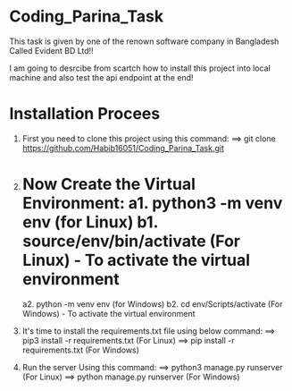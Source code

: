 # Coding_Parina_Task
This task is given by one of the renown software company in Bangladesh Called Evident BD Ltd!!

I am going to desrcibe from scartch how to install this project into local machine and also test the api endpoint at the end!

# Installation Procees
1. First you need to clone this project using this command:
==> git clone https://github.com/Habib16051/Coding_Parina_Task.git

2. Now Create the Virtual Environment:
   a1. python3 -m venv env (for Linux)
   b1. source/env/bin/activate (For Linux) - To activate the virtual environment
   ========================================
   a2. python -m venv env (for Windows)
   b2. cd env/Scripts/activate (For Windows) - To activate the virtual environment

3. It's time to install the requirements.txt file using below command:
   ==> pip3 install -r requirements.txt (For Linux)
   ==> pip install -r requirements.txt (For Windows)

4. Run the server Using this command:
   ==> python3 manage.py runserver (For Linux)
   ==> python manage.py runserver (For Windows)



